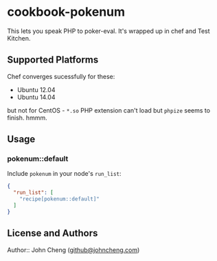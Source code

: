 # cookbook-pokenum

This lets you speak PHP to poker-eval. It's wrapped up in chef and Test Kitchen.

## Supported Platforms

Chef converges sucessfully for these:

* Ubuntu 12.04
* Ubuntu 14.04

but not for CentOS - `*.so` PHP extension can't load but `phpize` seems to finish. hmmm.



## Usage

### pokenum::default

Include `pokenum` in your node's `run_list`:

```json
{
  "run_list": [
    "recipe[pokenum::default]"
  ]
}
```

## License and Authors

Author:: John Cheng (<github@johncheng.com>)
